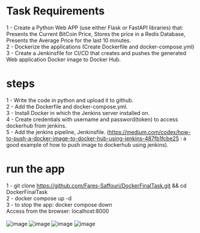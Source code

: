 # Task Requirements
1 - Create a Python Web APP (use either Flask or FastAPI libraries) that: Presents the Current BitCoin Price, Stores the price in a Redis Database, Presents the Average Price for the last 10 minutes.<br/>
2 - Dockerize the applications (Create Dockerfile and docker-compose.yml)<br/>
3 - Create a Jenkinsfile for CI/CD that creates and pushes the generated Web application Docker image to Docker Hub.<br/>
# steps
1 - Write the code in python and upload it to github.<br/>
2 - Add the Dockerfile and docker-compose.yml.<br/>
3 - Install Docker in which the Jenkins server installed on.<br/>
4 - Create credentials with username and password(token) to access dockerhub from jenkins.<br/>
5 - Add the jenkins pipeline, Jenkinsfile. (https://medium.com/codex/how-to-push-a-docker-image-to-docker-hub-using-jenkins-487fb1fcbe25 : a good example of how to push image to dockerhub using jenkins).<br/>
# run the app
1 - git clone https://github.com/Fares-Saffouri/DockerFinalTask.git && cd DockerFinalTask<br/>
2 - docker compose up -d<br/>
3 - to stop the app: docker compose down<br/>
Access from the browser: localhost:8000<br/>
<br/>
![image](https://user-images.githubusercontent.com/70641137/178851406-f06081c8-c18c-4453-abf4-5c8831ad7aa6.png)
![image](https://user-images.githubusercontent.com/70641137/178851442-cda4611d-e6dd-473d-8bbc-88b3894b6e7f.png)
![image](https://user-images.githubusercontent.com/70641137/178851456-5dcd4e7f-0ee0-487e-8bae-0b2f77fcd31b.png)
![image](https://user-images.githubusercontent.com/70641137/178851471-89333179-4acb-4250-9ff3-a846467ed79e.png)

